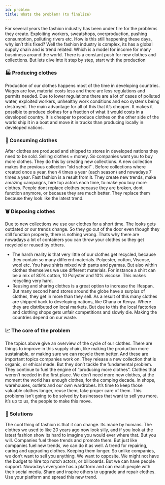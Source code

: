 ```yaml
---
id: problem
title: Whats the problem? (to finalize)
---
```


For several years the fashion industry has been under fire for the problems they create. Exploiting workers, sweatshops, overproduction, pushing consumption, polluting rivers etc. How is this still happening these days, why isn’t this fixed? Well the fashion industry is complex, its has a global supply chain and is trend related. Which is a model for income for many busniness around the world. There is a constant push for new clothes and collections. But lets dive into it step by step, start with the production



### 🏭 Producing clothes
Production of our clothes happens most of the time in developing countries. Wages are low, material costs less and there are less regulations and permits needed. Due to lower regulations there are a lot of cases of polluted water, exploited workers, unhealthy work conditions and eco systems being destroyed.  The main advantage for all of this that it’s cheaper. It makes it possible to produce clothes for a fraction of what it would costs in a developed country.  It is cheaper to produce clothes on the other side of the world ship it in a  boat and move it in trucks than producing locally in developed nations.


### 👕 Consuming clothes
After clothes are produced and shipped to stores in developed nations they need to be sold. Selling clothes = money. So companies want you to buy more clothes. They do this by creating new collections. A new collection makes the previous collection “old school” . Before collections where created once a year, then 4 times a year (each season) and nowadays 7 times a year. Fast fashion is a result from it.  They create new trends, make amazing campaigns, hire top actors each time, to make you buy more clothes. People dont replace clothes because they are broken, dont function anymore, or because they are much better. They replace them because they look like the latest trend.


### 🗑 Disposing clothes
Due to new collections we use our clothes for a short time. The looks gets outdated or our  trends change. So they go out of the door even though they still function properly, there is nothing wrong.  Thats why there are nowadays a lot of containers you can throw your clothes so they get recycled or reused by others.
- The harsh reality is that very little of our clothes get recycled, because they contain so many different materials. Polyester, cotton, Viscose, wool etc. You have shirts mixed with pants and pyamas. But also within clothes themselves we use different materials. For instance a  shirt can be a mix of 80% cotton, 10 Polyster and 10% viscose. This makes recycling very hard.
- Reusing and sharing clothes is a great option to increase the lifespan. But many second hand stores around the globe have a surplus of clothes, they get in more than they sell. As a result of this many clothes are shipped back to developing nations, like Ghana or Kenya. Where they are distributed on local markets. But due to this the local factories and clothing shops gets unfair competitions and slowly die. Making the countries depend on our waste.



### 📈 The core of the problem
The topics above give an overview of the cycle of our clothes. There are things to improve in this supply chain, like making the production more sustainable, or making sure we can recycle them better. And these are important topics companies work on. They release a new collection that is organic, or ethical made. But they don’t tackle the fundamental problem.  They continue to fuel the engine of “producing more clothes”.  Clothes that weren’t needed in the first place. We don’t need more new clothes, at the moment the world has enough clothes,  for the comping decade. In shops, warehouses, outlets and our own wardrobes. It’s time to keep those valuable clothes longer, reuse them, take proper care of them.  This problems isn’t going to be solved by businesses that want to sell you more. it’s up to us, the people to make this move.    



### 💫 Solutions
The cool thing of fashion is that it can change. Its made by humans. The clothes we used to like 20 years ago now look silly, and if you look at the latest fashion show its hard to imagine you would ever where that. But you will. Companies fuel these trends and promote them. But just like companies fuel new trends, we can do it as well.  A trend for repairing, caring and upgrading clothes. Keeping them longer. So unlike companies, we don’t want to sell you anything. We want to opposite. We might not have  the budget to hire top notch actors, or billboards. But we can have people support. Nowadays everyone has a platform and can reach people with their social media. Share and inspire others to upgrade and repair clothes. Use your platform and spread this new trend. 
